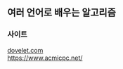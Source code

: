 ## 여러 언어로 배우는 알고리즘

### 사이트

[dovelet.com](http://220.89.64.243/) <br>
https://www.acmicpc.net/
 
    
